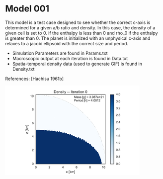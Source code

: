 # Model 001
This model is a test case designed to see whether the correct c-axis is determined for a given a/b ratio and density. In this case, the density of a given cell is set to 0. if the enthalpy is less than 0 and rho_0 if the enthalpy is greater than 0. The planet is initialized with an unphysical c-axis and relaxes to a jacobi ellipsoid with the correct size and period.

- Simulation Parameters are found in Params.txt
- Macroscopic output at each iteration is found in Data.txt
- Spatia-temporal density data (used to generate GIF) is found in Density.txt

References: [Hachisu 1961b]

![alt text](https://github.com/jakehanson/Haumea/blob/master/MODEL_001/density_sim.gif)